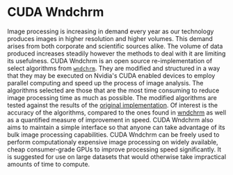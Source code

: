 # CUDA Wndchrm

  Image processing is increasing in demand every year as our technology produces images in higher resolution and higher volumes. This demand arises from both corporate and scientific sources alike. The volume of data produced increases steadily however the methods to deal with it are limiting its usefulness. CUDA Wndchrm is an open source re-implementation of select algorithms from [`wndchrm`](http://scfbm.biomedcentral.com/articles/10.1186/1751-0473-3-13). They are modified and structured in a way that they may be executed on Nvidia's CUDA enabled devices to employ parallel computing and speed up the process of image analysis. The algorithms selected are those that are the most time consuming to reduce image processing time as much as possible. The modified algorithms are tested against the results of the [original implementation](http://scfbm.biomedcentral.com/articles/10.1186/1751-0473-3-13). Of interest is the accuracy of the algorithms, compared to the ones found in [wndchrm](http://scfbm.biomedcentral.com/articles/10.1186/1751-0473-3-13) as well as a quantified measure of improvement in speed. CUDA Wndchrm also aims to maintain a simple interface so that anyone can take advantage of its bulk image processing capabilities. CUDA Wndchrm can be freely used to perform computationaly expensive image processing on widely available, cheap consumer-grade GPUs to improve processing speed significantly. It is suggested for use on large datasets that would otherwise take impractical amounts of time to compute. 
